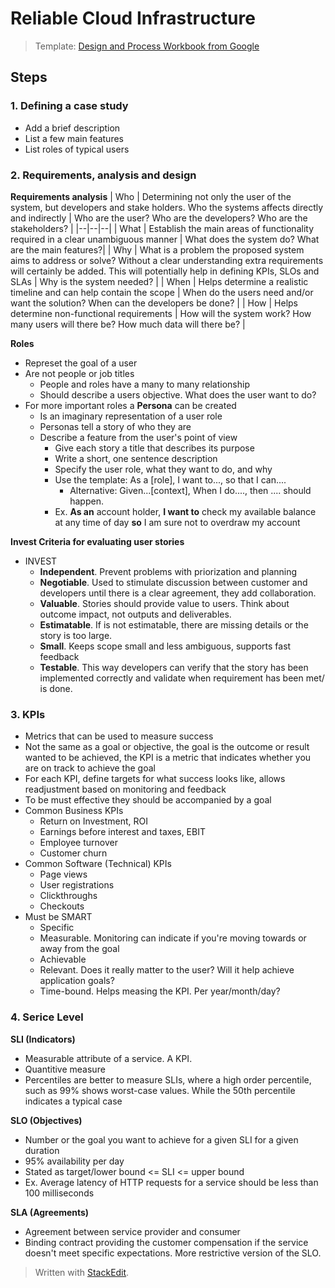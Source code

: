 
# Reliable Cloud Infrastructure

> Template: [Design and Process Workbook from Google ](https://docs.google.com/presentation/d/1gg6PTfgLNqh6CKXZ-k-HjHGKq5n3uz9OBXBG_K43TC4/edit?usp=sharing)

## Steps

### 1. Defining a case study
- Add a brief description
- List a few main features
- List roles of typical users

### 2. Requirements, analysis and design

**Requirements analysis**
| Who | Determining not only the user of the system, but developers and stake holders. Who the systems affects directly and indirectly  | Who are the user? Who are the developers? Who are the stakeholders? |
|--|--|--|
| What | Establish the main areas of functionality required in a clear unambiguous manner | What does the system do? What are the main features?|
| Why | What is a problem the proposed system aims to address or solve? Without a clear understanding extra requirements will certainly be added. This will potentially help in defining KPIs, SLOs and SLAs | Why is the system needed? |
| When | Helps determine a realistic timeline and can help contain the scope | When do the users need and/or want the solution? When can the developers be done? |
| How | Helps determine non-functional requirements | How will the system work? How many users will there be? How much data will there be?  |

**Roles**
- Represet the goal of a user
- Are not people or job titles
	- People and roles have a many to many relationship
	- Should describe a users objective. What does the user want to do?
- For more important roles a **Persona** can be created
	- Is an imaginary representation of a user role
	- Personas tell a story of who they are
	- Describe a feature from the user's point of view
		- Give each story a title that describes its purpose
		- Write a short, one sentence description
		- Specify the user role, what they want to do, and why
		- Use the template: As a [role], I want to..., so that I can....
			- Alternative: Given...[context], When I do...., then .... should happen.
		- Ex. **As an** account holder, **I want to** check my available balance at any time of day **so** I am sure not to overdraw my account

**Invest Criteria for evaluating user stories**
- INVEST
	- **Independent**. Prevent problems with priorization and planning
	- **Negotiable**. Used to stimulate discussion between customer and developers until there is a clear agreement, they add collaboration.
	- **Valuable**. Stories should provide value to users. Think about outcome impact, not outputs and deliverables.
	- **Estimatable**. If is not estimatable, there are missing details or the story is too large.
	- **Small**. Keeps scope small and less ambiguous, supports fast feedback
	- **Testable**. This way developers can verify that the story has been implemented correctly and validate when requirement has been met/ is done.


###  3. KPIs
- Metrics that can be used to measure success
- Not the same as a goal or objective, the goal is the outcome or result wanted to be achieved, the KPI is a metric that indicates whether you are on track to achieve the goal
- For each KPI, define targets for what success looks like, allows readjustment based on monitoring and feedback
- To be must effective they should be accompanied by a goal
- Common Business KPIs
	- Return on Investment, ROI
	- Earnings before interest and taxes, EBIT
	- Employee turnover
	- Customer churn
- Common Software (Technical) KPIs
	- Page views
	- User registrations
	- Clickthroughs
	- Checkouts
- Must be SMART
	- Specific
	- Measurable. Monitoring can indicate if you're moving towards or away from the goal
	- Achievable
	- Relevant. Does it really matter to the user? Will it help achieve application goals?
	- Time-bound. Helps measing the KPI. Per year/month/day?

### 4. Serice Level

**SLI (Indicators)**
- Measurable attribute of a service. A KPI.
- Quantitive measure
- Percentiles are better to measure SLIs, where a high order percentile, such as 99% shows worst-case values. While the 50th percentile indicates a typical case

**SLO (Objectives)**
- Number or the goal you want to achieve for a given SLI for a given duration
- 95% availability per day
- Stated as target/lower bound <= SLI <= upper bound
- Ex. Average latency of HTTP requests for a service should be less than 100 milliseconds

**SLA (Agreements)**
- Agreement between service provider and consumer
- Binding contract providing the customer compensation if the service doesn't meet specific expectations. More restrictive version of the SLO.

> Written with [StackEdit](https://stackedit.io/).
<!--stackedit_data:
eyJoaXN0b3J5IjpbMTMxOTk1NDM0NiwxMzM3MDg1MDQ1LC0xNj
g0NTQ5OTldfQ==
-->